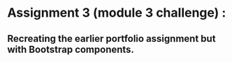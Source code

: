 # Assignment 3 (module 3 challenge) :
## Recreating the earlier portfolio assignment but with Bootstrap components.
